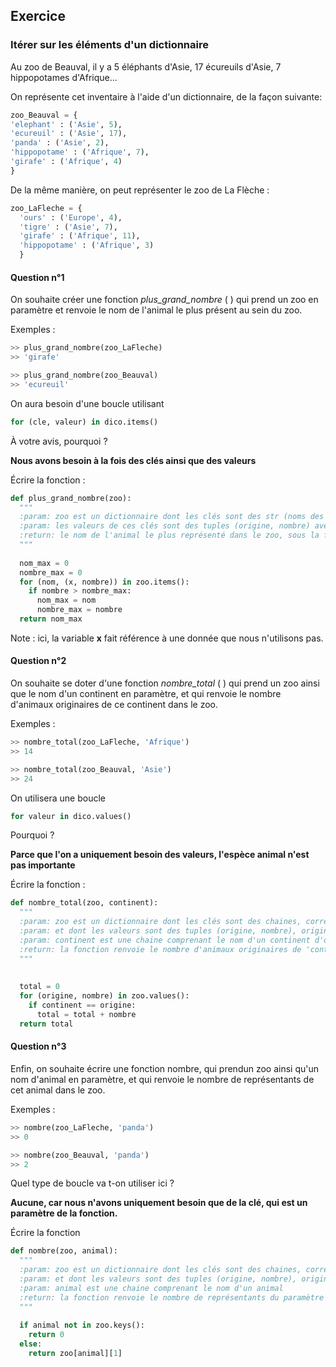## Exercice

### Itérer sur les éléments d'un dictionnaire

Au zoo de Beauval, il y a 5 éléphants d'Asie, 17 écureuils d'Asie, 7 hippopotames d'Afrique...

On représente cet inventaire à l'aide d'un dictionnaire, de la façon suivante:

```python
zoo_Beauval = {
'elephant' : ('Asie', 5),
'ecureuil' : ('Asie', 17),
'panda' : ('Asie', 2),
'hippopotame' : ('Afrique', 7),
'girafe' : ('Afrique', 4)
}
```

De la même manière, on peut représenter le zoo de La Flèche :

```python
zoo_LaFleche = {
  'ours' : ('Europe', 4),
  'tigre' : ('Asie', 7),
  'girafe' : ('Afrique', 11),
  'hippopotame' : ('Afrique', 3)
  }
```



#### Question n°1

On souhaite créer une fonction *plus_grand_nombre* ( ) qui prend un zoo en paramètre et renvoie le nom de l'animal le plus présent au sein du zoo.

Exemples :

```python
>> plus_grand_nombre(zoo_LaFleche)
>> 'girafe'
```

```python
>> plus_grand_nombre(zoo_Beauval)
>> 'ecureuil'
```

On aura besoin d'une boucle utilisant 

```python
for (cle, valeur) in dico.items()
```

À votre avis, pourquoi ?

**Nous avons besoin à la fois des clés ainsi que des valeurs**

Écrire la fonction :

```python
def plus_grand_nombre(zoo):
  """
  :param: zoo est un dictionnaire dont les clés sont des str (noms des animaux) 
  :param: les valeurs de ces clés sont des tuples (origine, nombre) avec origine : str et nombre : int
  :return: le nom de l'animal le plus représenté dans le zoo, sous la forme d'une chaîne de caractères
  """
  
  nom_max = 0
  nombre_max = 0
  for (nom, (x, nombre)) in zoo.items():
    if nombre > nombre_max:
      nom_max = nom
      nombre_max = nombre
  return nom_max 
```



Note : ici, la variable **x** fait référence à une donnée que nous n'utilisons pas.

#### Question n°2

On souhaite se doter d'une fonction *nombre_total* ( ) qui prend un zoo ainsi que le nom d'un continent en paramètre, et qui renvoie le nombre d'animaux originaires de ce continent dans le zoo.

Exemples :

```python
>> nombre_total(zoo_LaFleche, 'Afrique')
>> 14
```

```python
>> nombre_total(zoo_Beauval, 'Asie')
>> 24
```

On utilisera une boucle 

```python
for valeur in dico.values()
```

Pourquoi ?

**Parce que l'on a uniquement besoin des valeurs, l'espèce animal n'est pas importante**

Écrire la fonction :

```python
def nombre_total(zoo, continent):
  """
  :param: zoo est un dictionnaire dont les clés sont des chaines, correspondantes aux noms des animaux
  :param: et dont les valeurs sont des tuples (origine, nombre), origine étant une chaine, nombre un int
  :param: continent est une chaine comprenant le nom d'un continent d'où sont originaires les animaux
  :return: la fonction renvoie le nombre d'animaux originaires de 'continent' dans ce zoo
  """
  
  
  total = 0
  for (origine, nombre) in zoo.values():
    if continent == origine:
      total = total + nombre
  return total
```



#### Question n°3

Enfin, on souhaite écrire une fonction nombre, qui prendun zoo ainsi qu'un nom d'animal en paramètre, et qui renvoie le nombre de représentants de cet animal dans le zoo.

Exemples :

````python
>> nombre(zoo_LaFleche, 'panda')
>> 0
````

```python
>> nombre(zoo_Beauval, 'panda')
>> 2
```



Quel type de boucle va t-on utiliser ici ?

**Aucune, car nous n'avons uniquement besoin que de la clé, qui est un paramètre de la fonction.**

Écrire la fonction

```python
def nombre(zoo, animal):
  """
  :param: zoo est un dictionnaire dont les clés sont des chaines, correspondantes aux noms des animaux
  :param: et dont les valeurs sont des tuples (origine, nombre), origine étant une chaine, nombre un int
  :param: animal est une chaine comprenant le nom d'un animal
  :return: la fonction renvoie le nombre de représentants du paramètre 'animal' dans ce zoo
  """
  
  if animal not in zoo.keys():
    return 0
  else:
    return zoo[animal][1]
```

